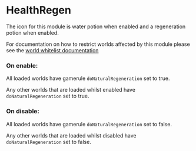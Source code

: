 HealthRegen
===========

The icon for this module is water potion when enabled and a
regeneration potion when enabled.

For documentation on how to restrict worlds affected by this module please
see the [world whitelist documentation](WorldWhitelist.md)

### On enable:

All loaded worlds have gamerule `doNaturalRegeneration` set to true.

Any other worlds that are loaded whilst enabled have `doNaturalRegeneration` set to true.

### On disable:

All loaded worlds have gamerule `doNaturalRegeneration` set to false.

Any other worlds that are loaded whilst disabled have `doNaturalRegeneration` set to false.
